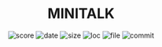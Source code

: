 <h1 align="center">MINITALK</h1>

<p align="center">
    <img alt="score" src="https://img.shields.io/static/v1?label=score&message=125/100&color=brightgreen&logo=42&logoColor=green">
    <img alt="date" src="https://img.shields.io/static/v1?label=date&message=May%2022th,%202023&color=ff6984&logo=Cachet&logoColor=green">
    <img alt="size" src="https://img.shields.io/github/languages/code-size/darrenkuro/42_minitalk?label=size">
    <img alt="loc" src="https://img.shields.io/tokei/lines/github/darrenkuro/42_minitalk?label=lines">
    <img alt="file" src="https://img.shields.io/github/directory-file-count/darrenkuro/42_minitalk/submitted?label=files">
    <img alt="commit" src="https://img.shields.io/github/last-commit/darrenkuro/42_minitalk">
</p>

